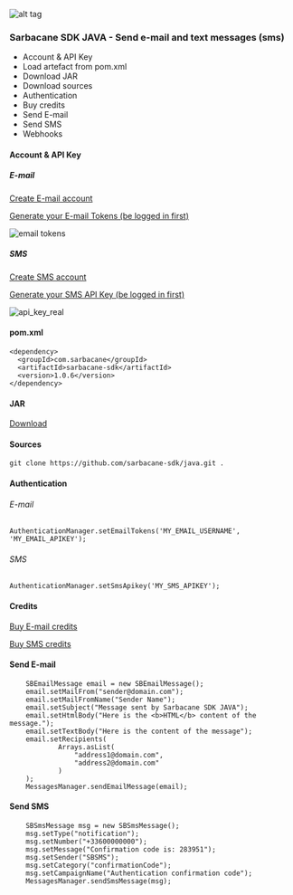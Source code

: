 ![alt tag](https://cloud.githubusercontent.com/assets/18444530/23370454/08b3a170-fd15-11e6-946c-ecc2db251ad7.png)
### Sarbacane SDK JAVA - Send e-mail and text messages (sms)

* Account & API Key
* Load artefact from pom.xml
* Download JAR
* Download sources
* Authentication
* Buy credits
* Send E-mail
* Send SMS
* Webhooks

#### Account & API Key

##### E-mail

[Create E-mail account](https://www.tipimail.com/register)


[Generate your E-mail Tokens (be logged in first)](https://app.tipimail.com/#/app/settings/smtp_and_apis)

![email tokens](https://cloud.githubusercontent.com/assets/18444530/23396595/dd275f1c-fd94-11e6-8b92-1f3c3a707ddc.jpg)



##### SMS

[Create SMS account](https://www.primotexto.com/creer_compte.asp)


[Generate your SMS API Key (be logged in first)](https://www.primotexto.com/webapp/#/developer/keys)

![api_key_real](https://cloud.githubusercontent.com/assets/18444530/23396617/f0e0f996-fd94-11e6-9440-cb41f54c5a4b.png)




#### pom.xml

```
<dependency>
  <groupId>com.sarbacane</groupId>
  <artifactId>sarbacane-sdk</artifactId>
  <version>1.0.6</version>
</dependency>
```


#### JAR

[Download](https://oss.sonatype.org/service/local/repositories/releases/content/com/sarbacane/sarbacane-sdk/1.0.6/sarbacane-sdk-1.0.6.jar)


#### Sources

```
git clone https://github.com/sarbacane-sdk/java.git .
```


#### Authentication

###### E-mail

```
AuthenticationManager.setEmailTokens('MY_EMAIL_USERNAME', 'MY_EMAIL_APIKEY');
```


###### SMS

```
AuthenticationManager.setSmsApikey('MY_SMS_APIKEY');
```


#### Credits

[Buy E-mail credits](https://fr.tipimail.com/tarifs) 

[Buy SMS credits](https://www.primotexto.com/tarif-sms-web.asp)


#### Send E-mail

```
    SBEmailMessage email = new SBEmailMessage();
    email.setMailFrom("sender@domain.com");
    email.setMailFromName("Sender Name");
    email.setSubject("Message sent by Sarbacane SDK JAVA");
    email.setHtmlBody("Here is the <b>HTML</b> content of the message.");
    email.setTextBody("Here is the content of the message");
    email.setRecipients(
            Arrays.asList(
                "address1@domain.com",
                "address2@domain.com"
            )
    );
    MessagesManager.sendEmailMessage(email);
```


#### Send SMS

```
    SBSmsMessage msg = new SBSmsMessage();
    msg.setType("notification");
    msg.setNumber("+33600000000");
    msg.setMessage("Confirmation code is: 283951");
    msg.setSender("SBSMS");
    msg.setCategory("confirmationCode");
    msg.setCampaignName("Authentication confirmation code");
    MessagesManager.sendSmsMessage(msg);
```

